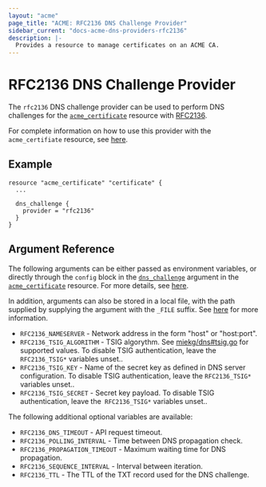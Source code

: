 ```yaml
---
layout: "acme"
page_title: "ACME: RFC2136 DNS Challenge Provider"
sidebar_current: "docs-acme-dns-providers-rfc2136"
description: |-
  Provides a resource to manage certificates on an ACME CA.
---
```


# RFC2136 DNS Challenge Provider

The `rfc2136` DNS challenge provider can be used to perform DNS challenges for
the [`acme_certificate`][resource-acme-certificate] resource with
[RFC2136][provider-service-page].

[resource-acme-certificate]: /docs/providers/acme/r/certificate.html
[provider-service-page]: https://tools.ietf.org/html/rfc2136

For complete information on how to use this provider with the `acme_certifiate`
resource, see [here][resource-acme-certificate-dns-challenges].

[resource-acme-certificate-dns-challenges]: /docs/providers/acme/r/certificate.html#using-dns-challenges

## Example

```hcl
resource "acme_certificate" "certificate" {
  ...

  dns_challenge {
    provider = "rfc2136"
  }
}
```

## Argument Reference

The following arguments can be either passed as environment variables, or
directly through the `config` block in the
[`dns_challenge`][resource-acme-certificate-dns-challenge-arg] argument in the
[`acme_certificate`][resource-acme-certificate] resource. For more details, see
[here][resource-acme-certificate-dns-challenges].

[resource-acme-certificate-dns-challenge-arg]: /docs/providers/acme/r/certificate.html#dns_challenge

In addition, arguments can also be stored in a local file, with the path
supplied by supplying the argument with the `_FILE` suffix. See
[here][acme-certificate-file-arg-example] for more information.

[acme-certificate-file-arg-example]: /docs/providers/acme/r/certificate.html#using-variable-files-for-provider-arguments

* `RFC2136_NAMESERVER` - Network address in the form "host" or "host:port".
* `RFC2136_TSIG_ALGORITHM` - TSIG algorythm. See [miekg/dns#tsig.go](https://github.com/miekg/dns/blob/master/tsig.go) for supported values. To disable TSIG authentication, leave the `RFC2136_TSIG*` variables unset..
* `RFC2136_TSIG_KEY` - Name of the secret key as defined in DNS server configuration. To disable TSIG authentication, leave the `RFC2136_TSIG*` variables unset..
* `RFC2136_TSIG_SECRET` - Secret key payload. To disable TSIG authentication, leave the` RFC2136_TSIG*` variables unset..

The following additional optional variables are available:

* `RFC2136_DNS_TIMEOUT` - API request timeout.
* `RFC2136_POLLING_INTERVAL` - Time between DNS propagation check.
* `RFC2136_PROPAGATION_TIMEOUT` - Maximum waiting time for DNS propagation.
* `RFC2136_SEQUENCE_INTERVAL` - Interval between iteration.
* `RFC2136_TTL` - The TTL of the TXT record used for the DNS challenge.


